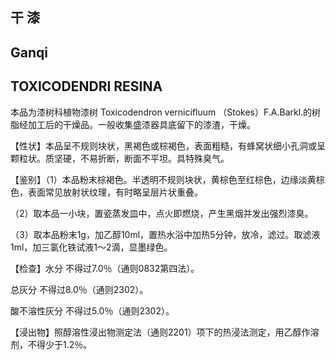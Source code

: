 ## 干 漆

## Ganqi

## TOXICODENDRI RESINA

本品为漆树科植物漆树 Toxicodendron vernicifluum （Stokes）F.A.Barkl.的树脂经加工后的干燥品。一般收集盛漆器具底留下的漆渣，干燥。

【性状】本品呈不规则块状，黑褐色或棕褐色，表面粗糙，有蜂窝状细小孔洞或呈颗粒状。质坚硬，不易折断，断面不平坦。具特殊臭气。

【鉴别】（1）本品粉末棕褐色。半透明不规则块状，黄棕色至红棕色，边缘淡黄棕色，表面常见放射状纹理，有时略呈层片状重叠。

（2）取本品一小块，置瓷蒸发皿中，点火即燃烧，产生黑烟并发出强烈漆臭。

（3）取本品粉末1g，加乙醇10ml，置热水浴中加热5分钟，放冷，滤过。取滤液1ml，加三氯化铁试液1～2滴，显墨绿色。

【检查】水分 不得过7.0％（通则0832第四法）。

总灰分 不得过8.0％（通则2302）。

酸不溶性灰分 不得过5.0％（通则2302）。

【浸出物】照醇溶性浸出物测定法（通则2201）项下的热浸法测定，用乙醇作溶剂，不得少于1.2％。